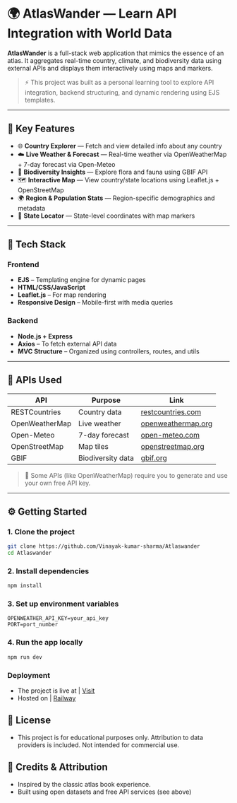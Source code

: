 # 🌍 AtlasWander — Learn API Integration with World Data

**AtlasWander** is a full-stack web application that mimics the essence of an atlas. It aggregates real-time country, climate, and biodiversity data using external APIs and displays them interactively using maps and markers.

> ⚡ This project was built as a personal learning tool to explore API integration, backend structuring, and dynamic rendering using EJS templates.

---

## 📌 Key Features

- 🌐 **Country Explorer** — Fetch and view detailed info about any country
- ☁️ **Live Weather & Forecast** — Real-time weather via OpenWeatherMap + 7-day forecast via Open-Meteo
- 🌿 **Biodiversity Insights** — Explore flora and fauna using GBIF API
- 🗺️ **Interactive Map** — View country/state locations using Leaflet.js + OpenStreetMap
- 🌍 **Region & Population Stats** — Region-specific demographics and metadata
- 🧭 **State Locator** — State-level coordinates with map markers

---

## 🚀 Tech Stack

### Frontend
- **EJS** – Templating engine for dynamic pages
- **HTML/CSS/JavaScript**
- **Leaflet.js** – For map rendering
- **Responsive Design** – Mobile-first with media queries

### Backend
- **Node.js + Express**
- **Axios** – To fetch external API data
- **MVC Structure** – Organized using controllers, routes, and utils

---

## 🧩 APIs Used

| API | Purpose | Link |
|-----|---------|------|
| RESTCountries | Country data | [restcountries.com](https://restcountries.com/) |
| OpenWeatherMap | Live weather | [openweathermap.org](https://openweathermap.org/) |
| Open-Meteo | 7-day forecast | [open-meteo.com](https://open-meteo.com/) |
| OpenStreetMap | Map tiles | [openstreetmap.org](https://www.openstreetmap.org/) |
| GBIF | Biodiversity data | [gbif.org](https://www.gbif.org/) |

> 🔐 Some APIs (like OpenWeatherMap) require you to generate and use your own free API key.

---

## ⚙️ Getting Started

### 1. Clone the project
```bash
git clone https://github.com/Vinayak-kumar-sharma/Atlaswander
cd Atlaswander
```
### 2. Install dependencies
```bash
npm install
```
### 3. Set up environment variables
```
OPENWEATHER_API_KEY=your_api_key
PORT=port_number
```
### 4. Run the app locally
```bash
npm run dev
```

### Deployment
- The project is live at | [Visit](https://atlaswander.up.railway.app/)
- Hosted on | [Railway](https://railway.com/)

## 📃 License
- This project is for educational purposes only. Attribution to data providers is included. Not intended for commercial use.

## 🙌 Credits & Attribution
- Inspired by the classic atlas book experience.
- Built using open datasets and free API services (see above)
